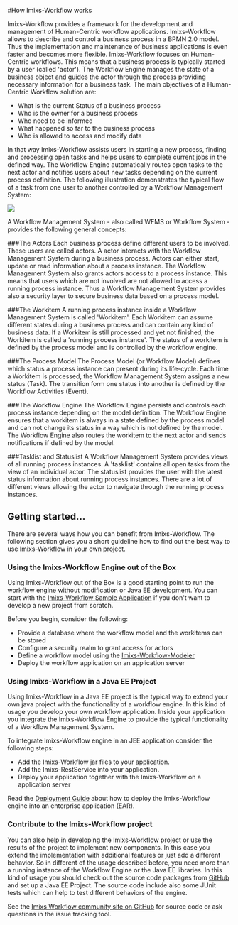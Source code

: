 #How Imixs-Workflow works

Imixs-Workflow provides a framework for the development and management of Human-Centric workflow applications. Imixs-Workflow allows to describe and control a business process in a BPMN 2.0 model. Thus the implementation and maintenance of business applications is even faster and becomes more flexible. Imixs-Workflow focuses on Human-Centric workflows. This means that a business process is typically started by a user (called 'actor'). The Workflow Engine manages the state of a business object and guides the actor through the process providing necessary information for a business task. The main objectives of a Human-Centric Workflow solution are:
 
  * What is the current Status of a business process 
  * Who is the owner for a business process
  * Who need to be informed
  * What happened so far to the business process
  * Who is allowed to access and modify data

In that way Imixs-Workflow assists users in starting a new process, finding and processing open tasks and helps users to complete current jobs in the defined way. The Workflow Engine automatically routes open tasks to the next actor and notifies users about new tasks depending on the current process definition. The following illustration demonstrates the typical flow of a task from one user to another controlled by a Workflow Management System:
 
<img src="./images/imixs-overview.png"  />
 
A Workflow Management System - also called WFMS or Workflow System - provides the following general concepts:
 
###The Actors
Each business process define different users to be involved. These users are called actors. A actor interacts with the Workflow Management System during a business process. Actors can either start, update or read information about a process instance. The Workflow Management System also grants actors access to a process instance. This means that users which are not involved are not allowed to access a running process instance. Thus a Workflow Management System provides also a security layer to secure business data based on a process model.  
 
 
###The Workitem
A running process instance inside a Workflow Management System is called 'Workitem'. Each Workitem can assume different states during a business process and can contain any kind of business data. If a Workitem is still processed and yet not finished, the Workitem is called a 'running process instance'. The status of a workitem is defined by the process model and is controlled by the workflow engine.
 

###The Process Model
The Process Model (or Workflow Model) defines which status a process instance can present during its life-cycle. Each time a Workitem  is processed, the Workflow Management System assigns a new status (Task). The transition form one status into another is defined by the Workflow Activities (Event). 

###The Workflow Engine
The Workflow Engine persists and controls each process instance depending on the model definition. The Workflow Engine ensures that a workitem is always in a state defined by the process model and can not change its status in a way which is not defined by the model. The Workflow Engine also routes the workitem to the next actor and sends notifications if defined by the model.  


###Tasklist and Statuslist
A Workflow Management System provides views of all running process instances. A 'tasklist' contains all open tasks from the view of an individual actor. The statuslist provides the user with the latest status information about running process instances. There are a lot of different views allowing the actor to navigate through the running process instances. 
 
 
 
 
 
## Getting started...
There are several ways how you can benefit from Imixs-Workflow. The following section gives you a short guideline how to find out the best way to use Imixs-Workflow in your own project.
 
### Using the Imixs-Workflow Engine out of the Box
Using Imixs-Workflow out of the Box is a good starting point to run the workflow engine without modification or Java EE development. You can start with the [Imixs-Workflow Sample Application](sampleapplication.html) if you don't want to develop a new project from scratch. 

Before you begin, consider the following:
 
  * Provide a database where the workflow model and the workitems can be stored
  * Configure a security realm to grant access for actors
  * Define a workflow model using the [Imixs-Workflow-Modeler](./modelling/index.html) 
  * Deploy the workflow application on an application server
  


### Using Imixs-Workflow in a Java EE Project 
Using Imixs-Workflow in a Java EE project is the typical way to extend your own java project with the functionality of a workflow engine.  In this kind of usage you develop your own workflow application. Inside your application you integrate the Imixs-Workflow Engine to provide the typical functionality of a Workflow Management System. 

To integrate Imixs-Workflow engine in an JEE application consider the following steps: 
 
  * Add the Imixs-Workflow jar files to your application. 
  * Add the Imixs-RestService into your application. 
  * Deploy your application together with the Imixs-Workflow on a application server

Read the [Deployment Guide](./deployment/deployment_guide.html) about how to deploy the Imixs-Workflow engine into an enterprise application (EAR).  
   
### Contribute to the Imixs-Workflow project
You can also help in developing the Imixs-Workflow project or use the results of the project to implement new components. In this case you extend the implementation with additional features or just add a different behavior. So in different of the usage described before, you need more than a running instance of the Workflow  Engine or the Java EE libraries. In this kind of usage you should check out the source code packages from [GitHub](https://github.com/imixs/imixs-workflow) and set up a Java EE Project. The source code include also some JUnit tests which can help to test different behaviors of the engine.

See the [Imixs Workflow community site on GitHub](https://github.com/imixs/imixs-workflow) for source code or ask questions in the issue tracking tool. 

 
 